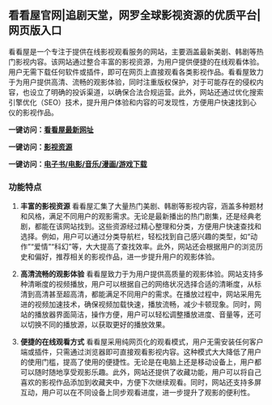 <h2>看看屋官网|追剧天堂，网罗全球影视资源的优质平台|网页版入口</h2>

看看屋是一个专注于提供在线影视观看服务的网站，主要涵盖最新美剧、韩剧等热门影视内容。该网站通过整合丰富的影视资源，为用户提供便捷的在线观看体验。用户无需下载任何软件或插件，即可在网页上直接观看各类影视作品。看看屋致力于为用户提供高清、流畅的观影体验，同时注重版权保护，对于可能存在的侵权内容，也设立了明确的投诉渠道，以确保合法合规运营。此外，网站还通过优化搜索引擎优化（SEO）技术，提升用户体验和内容的可发现性，方便用户快速找到心仪的影视作品。

<p><strong>一键访问：</strong><a href="https://www.rymdh.com/sites/14385.html" target="_blank" ><strong>看看屋最新网址</strong></a></p>
<p><strong>一键访问：</strong><a href="https://www.rymdh.com/favorites/yingshizaixiankan" target="_blank" ><strong>影视资源</strong></a></p>
<p><strong>一键访问：</strong><a href="https://wangpanziyuan.pages.dev/" target="_blank" ><strong>电子书/电影/音乐/漫画/游戏下载</strong></a></p>

### 功能特点

1. **丰富的影视资源**
   看看屋汇集了大量热门美剧、韩剧等影视内容，涵盖多种题材和风格，满足不同用户的观影需求。无论是最新播出的热门剧集，还是经典老剧，都能在该网站找到。这些资源经过精心整理和分类，方便用户快速查找和选择。例如，用户可以通过分类导航栏，轻松找到自己感兴趣的类型，如“动作”“爱情”“科幻”等，大大提高了查找效率。此外，网站还会根据用户的浏览历史和偏好，推荐相关的影视作品，进一步提升用户的观影体验。

2. **高清流畅的观影体验**
   看看屋致力于为用户提供高质量的观影体验。网站支持多种清晰度的视频播放，用户可以根据自己的网络状况选择合适的清晰度，从标清到高清甚至超高清，都能满足不同用户的需求。在播放过程中，网站采用先进的视频加速技术，确保视频加载快速，播放流畅，减少卡顿现象。同时，网站的播放器界面简洁，操作方便，用户可以轻松调整播放进度、音量等，还可以切换不同的播放源，以获取更好的播放效果。

3. **便捷的在线观看方式**
   看看屋采用纯网页化的观看模式，用户无需安装任何客户端或插件，只需通过浏览器即可直接观看影视内容。这种模式大大降低了用户的使用门槛，提高了使用的便捷性。无论是在电脑上还是移动设备上，用户都可以随时随地享受观影乐趣。此外，网站还提供了收藏功能，用户可以将自己喜欢的影视作品添加到收藏夹中，方便下次继续观看。同时，网站还支持多屏互动，用户可以在不同设备上同步观看进度，进一步提升了观影的便利性。

